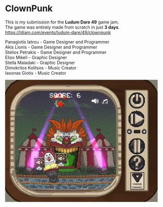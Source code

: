 # ClownPunk
This is my submission for the **Ludum Dare 49** game jam.  
The game was entirely made from scratch in just **3 days**.  
https://ldjam.com/events/ludum-dare/49/clownpunk

Panagiotis Iatrou - Game Designer and Programmer  
Akis Lionis - Game Designer and Programmer  
Stelios Petrakis - Game Designer and Programmer  
Eliso Mikeli - Graphic Designer  
Stella Maladaki - Graphic Designer  
Dimokritos Kolitsos - Music Creator  
Iasonas Giotis - Music Creator  

![](ClownPunk0.gif)
